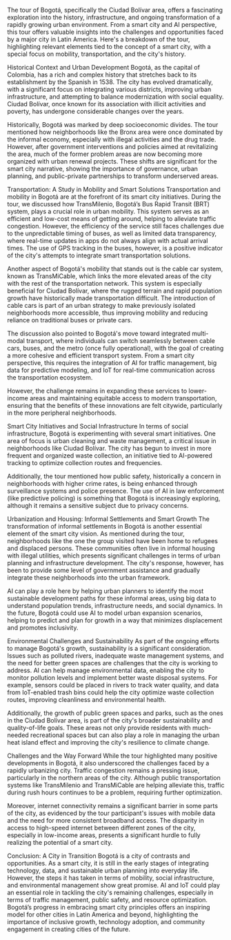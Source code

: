 The tour of Bogotá, specifically the Ciudad Bolívar area, offers a fascinating exploration into the history, infrastructure, and ongoing transformation of a rapidly growing urban environment. From a smart city and AI perspective, this tour offers valuable insights into the challenges and opportunities faced by a major city in Latin America. Here's a breakdown of the tour, highlighting relevant elements tied to the concept of a smart city, with a special focus on mobility, transportation, and the city's history.

Historical Context and Urban Development
Bogotá, as the capital of Colombia, has a rich and complex history that stretches back to its establishment by the Spanish in 1538. The city has evolved dramatically, with a significant focus on integrating various districts, improving urban infrastructure, and attempting to balance modernization with social equality. Ciudad Bolívar, once known for its association with illicit activities and poverty, has undergone considerable changes over the years.

Historically, Bogotá was marked by deep socioeconomic divides. The tour mentioned how neighborhoods like the Bronx area were once dominated by the informal economy, especially with illegal activities and the drug trade. However, after government interventions and policies aimed at revitalizing the area, much of the former problem areas are now becoming more organized with urban renewal projects. These shifts are significant for the smart city narrative, showing the importance of governance, urban planning, and public-private partnerships to transform underserved areas.

Transportation: A Study in Mobility and Smart Solutions
Transportation and mobility in Bogotá are at the forefront of its smart city initiatives. During the tour, we discussed how TransMilenio, Bogotá’s Bus Rapid Transit (BRT) system, plays a crucial role in urban mobility. This system serves as an efficient and low-cost means of getting around, helping to alleviate traffic congestion. However, the efficiency of the service still faces challenges due to the unpredictable timing of buses, as well as limited data transparency, where real-time updates in apps do not always align with actual arrival times. The use of GPS tracking in the buses, however, is a positive indicator of the city's attempts to integrate smart transportation solutions.

Another aspect of Bogotá's mobility that stands out is the cable car system, known as TransMiCable, which links the more elevated areas of the city with the rest of the transportation network. This system is especially beneficial for Ciudad Bolívar, where the rugged terrain and rapid population growth have historically made transportation difficult. The introduction of cable cars is part of an urban strategy to make previously isolated neighborhoods more accessible, thus improving mobility and reducing reliance on traditional buses or private cars.

The discussion also pointed to Bogotá's move toward integrated multi-modal transport, where individuals can switch seamlessly between cable cars, buses, and the metro (once fully operational), with the goal of creating a more cohesive and efficient transport system. From a smart city perspective, this requires the integration of AI for traffic management, big data for predictive modeling, and IoT for real-time communication across the transportation ecosystem.

However, the challenge remains in expanding these services to lower-income areas and maintaining equitable access to modern transportation, ensuring that the benefits of these innovations are felt citywide, particularly in the more peripheral neighborhoods.

Smart City Initiatives and Social Infrastructure
In terms of social infrastructure, Bogotá is experimenting with several smart initiatives. One area of focus is urban cleaning and waste management, a critical issue in neighborhoods like Ciudad Bolívar. The city has begun to invest in more frequent and organized waste collection, an initiative tied to AI-powered tracking to optimize collection routes and frequencies.

Additionally, the tour mentioned how public safety, historically a concern in neighborhoods with higher crime rates, is being enhanced through surveillance systems and police presence. The use of AI in law enforcement (like predictive policing) is something that Bogotá is increasingly exploring, although it remains a sensitive subject due to privacy concerns.

Urbanization and Housing: Informal Settlements and Smart Growth
The transformation of informal settlements in Bogotá is another essential element of the smart city vision. As mentioned during the tour, neighborhoods like the one the group visited have been home to refugees and displaced persons. These communities often live in informal housing with illegal utilities, which presents significant challenges in terms of urban planning and infrastructure development. The city's response, however, has been to provide some level of government assistance and gradually integrate these neighborhoods into the urban framework.

AI can play a role here by helping urban planners to identify the most sustainable development paths for these informal areas, using big data to understand population trends, infrastructure needs, and social dynamics. In the future, Bogotá could use AI to model urban expansion scenarios, helping to predict and plan for growth in a way that minimizes displacement and promotes inclusivity.

Environmental Challenges and Sustainability
As part of the ongoing efforts to manage Bogotá's growth, sustainability is a significant consideration. Issues such as polluted rivers, inadequate waste management systems, and the need for better green spaces are challenges that the city is working to address. AI can help manage environmental data, enabling the city to monitor pollution levels and implement better waste disposal systems. For example, sensors could be placed in rivers to track water quality, and data from IoT-enabled trash bins could help the city optimize waste collection routes, improving cleanliness and environmental health.

Additionally, the growth of public green spaces and parks, such as the ones in the Ciudad Bolívar area, is part of the city's broader sustainability and quality-of-life goals. These areas not only provide residents with much-needed recreational spaces but can also play a role in managing the urban heat island effect and improving the city's resilience to climate change.

Challenges and the Way Forward
While the tour highlighted many positive developments in Bogotá, it also underscored the challenges faced by a rapidly urbanizing city. Traffic congestion remains a pressing issue, particularly in the northern areas of the city. Although public transportation systems like TransMilenio and TransMiCable are helping alleviate this, traffic during rush hours continues to be a problem, requiring further optimization.

Moreover, internet connectivity remains a significant barrier in some parts of the city, as evidenced by the tour participant's issues with mobile data and the need for more consistent broadband access. The disparity in access to high-speed internet between different zones of the city, especially in low-income areas, presents a significant hurdle to fully realizing the potential of a smart city.

Conclusion: A City in Transition
Bogotá is a city of contrasts and opportunities. As a smart city, it is still in the early stages of integrating technology, data, and sustainable urban planning into everyday life. However, the steps it has taken in terms of mobility, social infrastructure, and environmental management show great promise. AI and IoT could play an essential role in tackling the city's remaining challenges, especially in terms of traffic management, public safety, and resource optimization. Bogotá’s progress in embracing smart city principles offers an inspiring model for other cities in Latin America and beyond, highlighting the importance of inclusive growth, technology adoption, and community engagement in creating cities of the future.